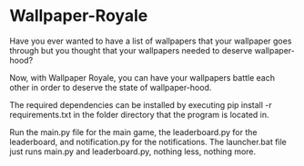 # Wallpaper-Royale
Have you ever wanted to have a list of wallpapers that your wallpaper goes through but you thought that your wallpapers needed to deserve wallpaper-hood?

Now, with Wallpaper Royale, you can have your wallpapers battle each other in order to deserve the state of wallpaper-hood.


The required dependencies can be installed by executing 
pip install -r requirements.txt
in the folder directory that the program is located in.

Run the main.py file for the main game, the leaderboard.py for the leaderboard, and notification.py for the notifications.
The launcher.bat file just runs main.py and leaderboard.py, nothing less, nothing more.
